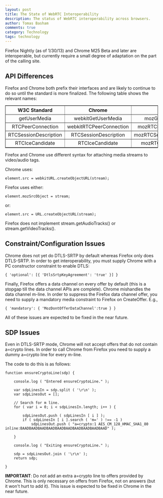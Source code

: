```yaml
---
layout: post
title: The State of WebRTC Interoperability
description: The status of WebRTC interoperability across browsers.
author: Tomas Basham
comments: true
category: Technology
tags: technology
---
```

Firefox Nightly (as of 1/30/13) and Chrome M25 Beta and later are interoperable, but currently require a small degree of adaptation on the part of the calling site.

API Differences
---------------

Firefox and Chrome both prefix their interfaces and are likely to continue to do so until the standard is more finalized. The following table shows the relevant names:

<table border="1" width="100%" style="text-align:center; margin: 10px 0;">
	<tr>
		<th>W3C Standard</th>
		<th>Chrome</th>
		<th>Firefox</th>
	</tr>
	<tr>
		<td>getUserMedia</td>
		<td>webkitGetUserMedia</td>
		<td>mozGetUserMedia</td>
	</tr>
	<tr>
		<td>RTCPeerConnection</td>
		<td>webkitRTCPeerConnection</td>
		<td>mozRTCPeerConnection</td>
	</tr>
	<tr>
		<td>RTCSessionDescription</td>
		<td>RTCSessionDescription</td>
		<td>mozRTCSessionDescription</td>
	</tr>
	<tr>
		<td>RTCIceCandidate</td>
		<td>RTCIceCandidate</td>
		<td>mozRTCIceCandidate</td>
	</tr>
</table>

Firefox and Chrome use different syntax for attaching media streams to video/audio tags.

Chrome uses:


	element.src = webkitURL.createObjectURL(stream);


Firefox uses either:


	element.mozSrcObject = stream;


or:


	element.src = URL.createObjectURL(stream);


Firefox does not implement stream.getAudioTracks() or stream.getVideoTracks().

Constraint/Configuration Issues
-------------------------------

Chrome does not yet do DTLS-SRTP by default whereas Firefox only does DTLS-SRTP. In order to get interoperability, you must supply Chrome with a PC constructor constraint to enable DTLS:


	{ 'optional': [{ 'DtlsSrtpKeyAgreement': 'true' }] }


Finally, Firefox offers a data channel on every offer by default (this is a stopgap till the data channel APIs are complete). Chrome mishandles the data channel m-line. In order to suppress the Firefox data channel offer, you need to supply a mandatory media constraint to Firefox on CreateOffer. E.g.,


	{ 'mandatory': { 'MozDontOfferDataChannel':true } }


All of these issues are expected to be fixed in the near future.

SDP Issues
----------

Even in DTLS-SRTP mode, Chrome will not accept offers that do not contain a=crypto lines. In order to call Chrome from Firefox you need to supply a dummy a=crypto line for every m-line.

The code to do this is as follows:


	function ensureCryptoLine(sdp) {

		console.log ( "Entered ensureCryptoLine." );

		var sdpLinesIn = sdp.split ( '\r\n' );
		var sdpLinesOut = [];

		// Search for m line.
		for ( var i = 0; i < sdpLinesIn.length; i++ ) {

			sdpLinesOut.push ( sdpLinesIn [ i ] );
			if ( sdpLinesIn [ i ].search ( 'm=' ) !== -1 )
				sdpLinesOut.push ( "a=crypto:1 AES_CM_128_HMAC_SHA1_80 inline:BAADBAADBAADBAADBAADBAADBAADBAADBAADBAAD" );

		}

		console.log ( "Exiting ensureCryptoLine." );

		sdp = sdpLinesOut.join ( '\r\n' );
		return sdp;

	}


**IMPORTANT**: Do not add an extra a=crypto line to offers provided by Chrome. This is only necessary on offers from Firefox, not on answers (but it won't hurt to add it). This issue is expected to be fixed in Chrome in the near future.
